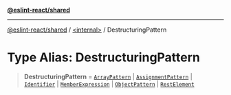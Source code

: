 [**@eslint-react/shared**](../../README.md)

***

[@eslint-react/shared](../../README.md) / [\<internal\>](../README.md) / DestructuringPattern

# Type Alias: DestructuringPattern

> **DestructuringPattern** = [`ArrayPattern`](../interfaces/ArrayPattern.md) \| [`AssignmentPattern`](../interfaces/AssignmentPattern.md) \| [`Identifier`](../interfaces/Identifier.md) \| [`MemberExpression`](MemberExpression.md) \| [`ObjectPattern`](../interfaces/ObjectPattern.md) \| [`RestElement`](../interfaces/RestElement.md)

